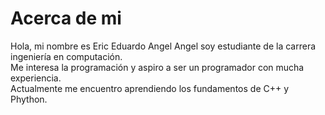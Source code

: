# Acerca de mi
Hola, mi nombre es Eric Eduardo Angel Angel soy estudiante de la carrera ingeniería en computación.  
Me interesa la programación y aspiro a ser un programador con mucha experiencia.  
Actualmente me encuentro aprendiendo los fundamentos de C++ y Phython.  

<!---
EricAngel1/EricAngel1 is a ✨ special ✨ repository because its `README.md` (this file) appears on your GitHub profile.
You can click the Preview link to take a look at your changes.
--->
